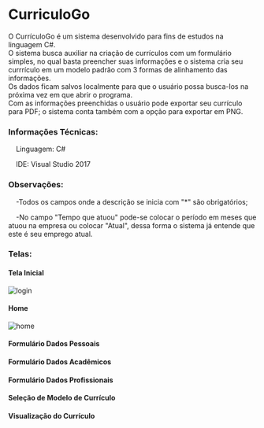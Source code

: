 # CurriculoGo

O CurrículoGo é um sistema desenvolvido para fins de estudos na linguagem C#.<br>
O sistema busca auxiliar na criação de currículos com um formulário simples, no qual basta preencher suas informações e o sistema cria seu currrículo em um modelo padrão com 3 formas de alinhamento das informações.<br>
Os dados ficam salvos localmente para que o usuário possa busca-los na próxima vez em que abrir o programa.<br>
Com as informações preenchidas o usuário pode exportar seu currículo para PDF; o sistema conta também com a opção para exportar em PNG.

<h3>Informações Técnicas:</h3>
<p>&nbsp&nbsp&nbsp&nbspLinguagem: C# <p>
<p>&nbsp&nbsp&nbsp&nbspIDE: Visual Studio 2017 </p>

<h3>Observações:</h3>
<p>&nbsp&nbsp&nbsp&nbsp-Todos os campos onde a descrição se inicia com "*" são obrigatórios;</p>
<p>&nbsp&nbsp&nbsp&nbsp-No campo "Tempo que atuou" pode-se colocar o período em meses que atuou na empresa ou colocar "Atual", dessa forma o sistema já entende que este é seu emprego atual.</p>
<h3>Telas:</h3>

<h4>Tela Inicial</h4>

![login](https://user-images.githubusercontent.com/43114897/45267274-f1f36680-b43f-11e8-9ff2-43cd770c283a.PNG)

<h4>Home</h4>

![home](https://user-images.githubusercontent.com/43114897/45267312-77771680-b440-11e8-8cb5-2e80d01bcabd.PNG)

<h4>Formulário Dados Pessoais</h4>

<h4>Formulário Dados Acadêmicos</h4>

<h4>Formulário Dados Profissionais</h4>

<h4>Seleção de Modelo de Currículo</h4>

<h4>Visualização do Currículo</h4>
